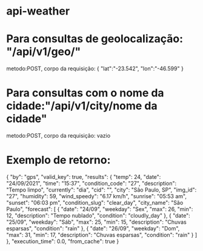 ﻿# api-weather
 
# Para consultas de geolocalização: "/api/v1/geo/"
metodo:POST, 
corpo da requisição: 
{
"lat":"-23.542",
"lon":"-46.599"
}

# Para consultas com o nome da cidade:"/api/v1/city/nome da cidade"
metodo:POST,
corpo da requisição: vazio

# Exemplo de retorno:

{
  "by": "gps",
  "valid_key": true,
  "results": {
    "temp": 24,
    "date": "24/09/2021",
    "time": "15:37",
    "condition_code": "27",
    "description": "Tempo limpo",
    "currently": "dia",
    "cid": "",
    "city": "São Paulo, SP",
    "img_id": "27",
    "humidity": 59,
    "wind_speedy": "6.17 km/h",
    "sunrise": "05:53 am",
    "sunset": "06:03 pm",
    "condition_slug": "clear_day",
    "city_name": "São Paulo",
    "forecast": [
      {
        "date": "24/09",
        "weekday": "Sex",
        "max": 26,
        "min": 12,
        "description": "Tempo nublado",
        "condition": "cloudly_day"
      },
      {
        "date": "25/09",
        "weekday": "Sáb",
        "max": 25,
        "min": 15,
        "description": "Chuvas esparsas",
        "condition": "rain"
      },
      {
        "date": "26/09",
        "weekday": "Dom",
        "max": 31,
        "min": 17,
        "description": "Chuvas esparsas",
        "condition": "rain"
      }
    ]
  },
  "execution_time": 0.0,
  "from_cache": true
}
 
